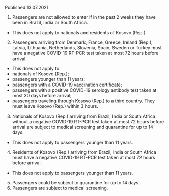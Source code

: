 Published 13.07.2021
1. Passengers are not allowed to enter if in the past 2 weeks they have been in Brazil, India or South Africa.
- This does not apply to nationals and residents of Kosovo (Rep.).
2. Passengers arriving from Denmark, France, Greece, Ireland (Rep.), Latvia, Lithuania, Netherlands, Slovenia, Spain, Sweden or Turkey must have a negative COVID-19 RT-PCR test taken at most 72 hours before arrival.
- This does not apply to:
- nationals of Kosovo (Rep.);
- passengers younger than 11 years;
- passengers with a COVID-19 vaccination certificate;
- passengers with a positive COVID-19 serology antibody test taken at most 30 days before arrival;
- passengers traveling through Kosovo (Rep.) to a third country. They must leave Kosovo (Rep.) within 3 hours.
3. Nationals of Kosovo (Rep.) arriving from Brazil, India or South Africa without a negative COVID-19 RT-PCR test taken at most 72 hours before arrival are subject to medical screening and quarantine for up to 14 days.
- This does not apply to passengers younger than 11 years.
4. Residents of Kosovo (Rep.) arriving from Brazil, India or South Africa must have a negative COVID-19 RT-PCR test taken at most 72 hours before arrival.
- This does not apply to passengers younger than 11 years.
5. Passengers could be subject to quarantine for up to 14 days.
6. Passengers are subject to medical screening.

